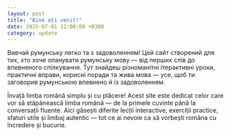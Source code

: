 ```yaml
---
layout: post
title: "Bine ați venit!"
date: 2025-07-01 12:00:00 +0300
category: update
---
```


Вивчай румунську легко та з задоволенням!
Цей сайт створений для тих, хто хоче опанувати румунську мову —
від перших слів до впевненого спілкування.
Тут знайдеш різноманітні ітерактивні уроки, практичні вправи, корисні поради та жива мова —
усе, щоб ти заговорив румунською впевнено й із задоволенням.

Învață limba română simplu și cu plăcere!
Acest site este dedicat celor care vor să stăpânească limba română —
de la primele cuvinte până la conversații fluente.
Aici găsești diferite lecții interactive, exerciții practice, sfaturi utile și limbaj autentic —
tot ce ai nevoie ca să vorbești româna cu încredere și bucurie.
